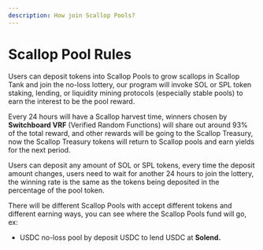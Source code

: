 ```yaml
---
description: How join Scallop Pools?
---
```


# Scallop Pool Rules

Users can deposit tokens into Scallop Pools to grow scallops in Scallop Tank and join the no-loss lottery, our program will invoke SOL or SPL token staking, lending, or liquidity mining protocols (especially stable pools) to earn the interest to be the pool reward.

Every 24 hours will have a Scallop harvest time, winners chosen by **Switchboard VRF** (Verified Random Functions) will share out around 93% of the total reward, and other rewards will be going to the Scallop Treasury, now the Scallop Treasury tokens will return to Scallop pools and earn yields for the next period.

Users can deposit any amount of SOL or SPL tokens, every time the deposit amount changes, users need to wait for another 24 hours to join the lottery, the winning rate is the same as the tokens being deposited in the percentage of the pool token.

There will be different Scallop Pools with accept different tokens and different earning ways, you can see where the Scallop Pools fund will go, ex:

* USDC no-loss pool by deposit USDC to lend USDC at **Solend.**

